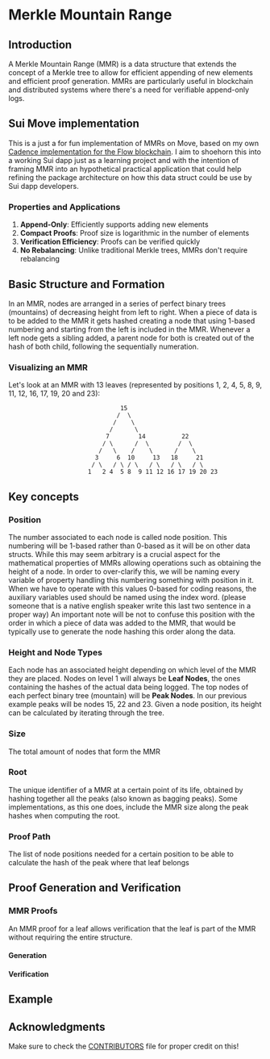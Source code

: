 # Merkle Mountain Range

## Introduction

A Merkle Mountain Range (MMR) is a data structure that extends the concept of a Merkle tree to allow for efficient appending of new elements and efficient proof generation. MMRs are particularly useful in blockchain and distributed systems where there's a need for verifiable append-only logs.

## Sui Move implementation

This is a just a for fun implementation of MMRs on Move, based on my own [Cadence implementation for the Flow blockchain](https://github.com/alilloig/flow-merkle-mountain-range). I aim to shoehorn this into a working Sui dapp just as a learning project and with the intention of framing MMR into an hypothetical practical application that could help refining the package architecture on how this data struct could be use by Sui dapp developers.

### Properties and Applications

1. **Append-Only**: Efficiently supports adding new elements
2. **Compact Proofs**: Proof size is logarithmic in the number of elements
3. **Verification Efficiency**: Proofs can be verified quickly
4. **No Rebalancing**: Unlike traditional Merkle trees, MMRs don't require rebalancing

## Basic Structure and Formation

In an MMR, nodes are arranged in a series of perfect binary trees (mountains) of decreasing height from left to right. 
When a piece of data is to be added to the MMR it gets hashed creating a node that using 1-based numbering and starting from the left is included in the MMR. Whenever a left node gets a sibling added, a parent node for both is created out of the hash of both child, following the sequentially numeration.

### Visualizing an MMR

Let's look at an MMR with 13 leaves (represented by positions 1, 2, 4, 5, 8, 9, 11, 12, 16, 17, 19, 20 and 23):

```
                               15
                              /  \
                             /    \
                            /      \
                           7        14          22
                          / \      /  \        /  \
                         /   \    /    \      /    \
                        3     6  10     13   18     21
                       / \   / \ / \   / \   / \   / \
                      1   2 4  5 8  9 11 12 16 17 19 20 23

```

## Key concepts

### Position

The number associated to each node is called node position. This numbering will be 1-based 
rather than 0-based as it will be on other data structs. While this may seem arbitrary
is a crucial aspect for the mathematical properties of MMRs allowing operations such as
obtaining the height of a node. In order to over-clarify this, we will be naming every
variable of property handling this numbering something with position in it. When we have 
to operate with this values 0-based for coding reasons, the auxiliary variables used
should be named using the index word.
(please someone that is a native english speaker write this last two sentence in a proper way)
An important note will be not to confuse this position with the order in which a piece 
of data was added to the MMR, that would be typically use to generate the node hashing 
this order along the data.

### Height and Node Types

Each node has an associated height depending on which level of the MMR they are placed.
Nodes on level 1 will always be **Leaf Nodes**, the ones containing the hashes of the actual data being logged.
The top nodes of each perfect binary tree (mountain) will be **Peak Nodes**. In our previous example peaks will be nodes 15, 22 and 23.
Given a node position, its height can be calculated by iterating through the tree.

### Size

The total amount of nodes that form the MMR

### Root

The unique identifier of a MMR at a certain point of its life, obtained by hashing together all the peaks (also known as bagging peaks). Some implementations, as this one does, include the MMR size along the peak hashes when computing the root.

### Proof Path

The list of node positions needed for a certain position to be able to calculate the hash of the peak where that leaf belongs

## Proof Generation and Verification

### MMR Proofs

An MMR proof for a leaf allows verification that the leaf is part of the MMR without requiring the entire structure.

#### Generation

#### Verification

## Example

## Acknowledgments

Make sure to check the [CONTRIBUTORS](./CONTRIBUTORS) file for proper credit on this!